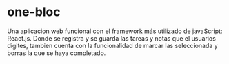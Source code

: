 # one-bloc
Una aplicacion web funcional con el framework más utilizado de javaScript: React.js. Donde se registra y se guarda las tareas y notas que el usuarios digites, tambien cuenta con la funcionalidad de marcar las seleccionada y borras la que se haya completado.

